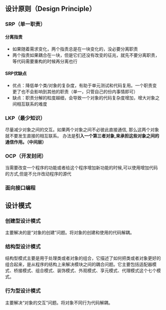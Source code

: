 ## 设计原则（Design Principle）

### SRP（单一职责）

#### 分离指责

- 如果随着需求变化，两个指责总是在一块变化的，没必要分离职责
- 两个指责如果耦合在一块，但是它们还没有改变的征兆，就先不要分离职责，等代码需要重构的时候再分离也行

#### SRP优缺点

- 优点：降低单个类/对象的复杂度，有助于单元测试和代码复用。一个职责变更了也不会影响到其他的职责（单一，只管自己的份内事情即可）
- 缺点：职责分解的粒度越细，会导致一个对象的代码复杂度增加，增大对象之间相互联系的难度

### LKP（最少知识）

尽量减少对象之间的交互。如果两个对象之间不必彼此直接通信, 那么这两个对象就不要发生直接的相互联系。
办法是**引入一个第三者对象,来承担这些对象之间的通信作用。（中间层）**

### OCP（开发封闭）

当需要改变一个程序的功能或者给这个程序增加新功能的时候,可以使用增加代码的方式,但是不允许改动程序的源代

### 面向接口编程

## 设计模式

### 创建型设计模式

主要解决的是“对象的创建”问题。将对象的创建和使用的代码解耦。

### 结构型设计模式

结构型模式主要是用于处理类或者对象的组合，它描述了如何把类或者对象更好的组合起来，是从程序的结构上来解决模块之间的耦合问题。它主要包括适配器模式、桥接模式、组合模式、装饰模式、外观模式、享元模式、代理模式这个七个模式。

### 行为型设计模式

主要解决“对象的交互”问题。将对象不同行为代码解耦。
